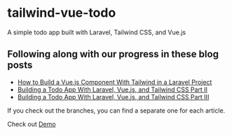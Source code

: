 # tailwind-vue-todo
A simple todo app built with Laravel, Tailwind CSS, and Vue.js

## Following along with our progress in these blog posts

- [How to Build a Vue.js Component With Tailwind in a Laravel Project](https://nick-basile.com/blog/post/how-to-build-a-vuejs-component-with-tailwind-in-a-laravel-project)
- [Building a Todo App With Laravel, Vue.js, and Tailwind CSS Part II](https://nick-basile.com/blog/post/building-a-todo-app-with-laravel-vuejs-and-tailwind-css-part-ii)
- [Building a Todo App With Laravel, Vue.js, and Tailwind CSS Part III](https://nick-basile.com/blog/post/building-a-todo-app-with-laravel-vuejs-and-tailwind-css-part-iii)

If you check out the branches, you can find a separate one for each article.


Check out <a href="https://thirsty-ptolemy-8f73c3.netlify.com/">Demo</a>

